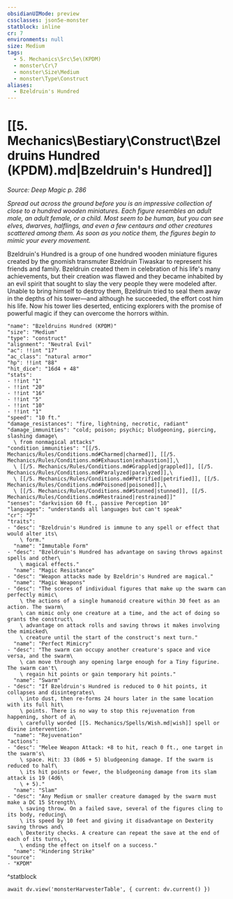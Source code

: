 ```yaml
---
obsidianUIMode: preview
cssclasses: json5e-monster
statblock: inline
cr: 7
environments: null
size: Medium
tags:
  - 5. Mechanics\Src\5e\(KPDM)
  - monster\Cr\7
  - monster\Size\Medium
  - monster\Type\Construct
aliases:
  - Bzeldruin's Hundred
---
```

# [[5. Mechanics\Bestiary\Construct\Bzeldruins Hundred (KPDM).md|Bzeldruin's Hundred]]
*Source: Deep Magic p. 286*

*Spread out across the ground before you is an impressive collection of close to a hundred wooden miniatures. Each figure resembles an adult male, an adult female, or a child. Most seem to be human, but you can see elves, dwarves, halflings, and even a few centaurs and other creatures scattered among them. As soon as you notice them, the figures begin to mimic your every movement.*

Bzeldruin's Hundred is a group of one hundred wooden miniature figures created by the gnomish transmuter Bzeldruin Tiwaskar to represent his friends and family. Bzeldruin created them in celebration of his life's many achievements, but their creation was flawed and they became inhabited by an evil spirit that sought to slay the very people they were modeled after. Unable to bring himself to destroy them, Bzeldruin tried to seal them away in the depths of his tower—and although he succeeded, the effort cost him his life. Now his tower lies deserted, enticing explorers with the promise of powerful magic if they can overcome the horrors within.

```statblock
"name": "Bzeldruins Hundred (KPDM)"
"size": "Medium"
"type": "construct"
"alignment": "Neutral Evil"
"ac": !!int "17"
"ac_class": "natural armor"
"hp": !!int "88"
"hit_dice": "16d4 + 48"
"stats":
- !!int "1"
- !!int "20"
- !!int "16"
- !!int "5"
- !!int "10"
- !!int "1"
"speed": "10 ft."
"damage_resistances": "fire, lightning, necrotic, radiant"
"damage_immunities": "cold; poison; psychic; bludgeoning, piercing, slashing damage\
  \ from nonmagical attacks"
"condition_immunities": "[[/5. Mechanics/Rules/Conditions.md#Charmed|charmed]], [[/5. Mechanics/Rules/Conditions.md#Exhaustion|exhaustion]],\
  \ [[/5. Mechanics/Rules/Conditions.md#Grappled|grappled]], [[/5. Mechanics/Rules/Conditions.md#Paralyzed|paralyzed]],\
  \ [[/5. Mechanics/Rules/Conditions.md#Petrified|petrified]], [[/5. Mechanics/Rules/Conditions.md#Poisoned|poisoned]],\
  \ [[/5. Mechanics/Rules/Conditions.md#Stunned|stunned]], [[/5. Mechanics/Rules/Conditions.md#Restrained|restrained]]"
"senses": "darkvision 60 ft., passive Perception 10"
"languages": "understands all languages but can't speak"
"cr": "7"
"traits":
- "desc": "Bzeldruin's Hundred is immune to any spell or effect that would alter its\
    \ form."
  "name": "Immutable Form"
- "desc": "Bzeldruin's Hundred has advantage on saving throws against spells and other\
    \ magical effects."
  "name": "Magic Resistance"
- "desc": "Weapon attacks made by Bzeldrin's Hundred are magical."
  "name": "Magic Weapons"
- "desc": "The scores of individual figures that make up the swarm can perfectly mimic\
    \ the actions of a single humanoid creature within 30 feet as an action. The swarm\
    \ can mimic only one creature at a time, and the act of doing so grants the construct\
    \ advantage on attack rolls and saving throws it makes involving the mimicked\
    \ creature until the start of the construct's next turn."
  "name": "Perfect Mimicry"
- "desc": "The swarm can occupy another creature's space and vice versa, and the swarm\
    \ can move through any opening large enough for a Tiny figurine. The swarm can't\
    \ regain hit points or gain temporary hit points."
  "name": "Swarm"
- "desc": "If Bzeldruin's Hundred is reduced to 0 hit points, it collapses and disintegrates\
    \ into dust, then re-forms 24 hours later in the same location with its full hit\
    \ points. There is no way to stop this rejuvenation from happening, short of a\
    \ carefully worded [[5. Mechanics/Spells/Wish.md|wish]] spell or divine intervention."
  "name": "Rejuvenation"
"actions":
- "desc": "Melee Weapon Attack: +8 to hit, reach 0 ft., one target in the swarm's\
    \ space. Hit: 33 (8d6 + 5) bludgeoning damage. If the swarm is reduced to half\
    \ its hit points or fewer, the bludgeoning damage from its slam attack is 19 (4d6\
    \ + 5)."
  "name": "Slam"
- "desc": "Any Medium or smaller creature damaged by the swarm must make a DC 15 Strength\
    \ saving throw. On a failed save, several of the figures cling to its body, reducing\
    \ its speed by 10 feet and giving it disadvantage on Dexterity saving throws and\
    \ Dexterity checks. A creature can repeat the save at the end of each of its turns,\
    \ ending the effect on itself on a success."
  "name": "Hindering Strike"
"source":
- "KPDM"
```
^statblock

```dataviewjs
await dv.view('monsterHarvesterTable', { current: dv.current() })
```
